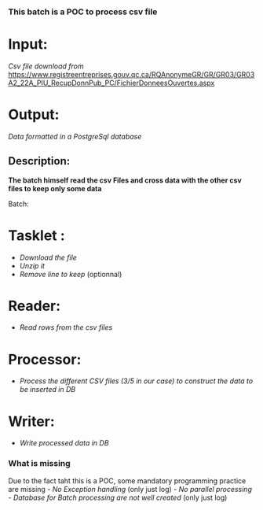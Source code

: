 ### This batch is a POC to process csv file 

# Input:
_Csv file download from_ 
https://www.registreentreprises.gouv.qc.ca/RQAnonymeGR/GR/GR03/GR03A2_22A_PIU_RecupDonnPub_PC/FichierDonneesOuvertes.aspx 

# Output: 
_Data formatted in a PostgreSql database_

## Description: 
**The batch himself read the csv Files and cross data with the other csv files to keep only some data**

Batch:
# Tasklet :
- _Download the file_
- _Unzip it_
- _Remove line to keep_ (optionnal)
# Reader:
- _Read rows from the csv files_
# Processor:
- _Process the different CSV files (3/5 in our case) to construct the data to be inserted in DB_ 
# Writer:
- _Write processed data in DB_

### What is missing
Due to the fact taht this is a POC, some mandatory programming practice are missing
 _- No Exception handling_ (only just log)
 _- No parallel processing_ 
 _- Database for Batch processing are not well created_ (only just log)


